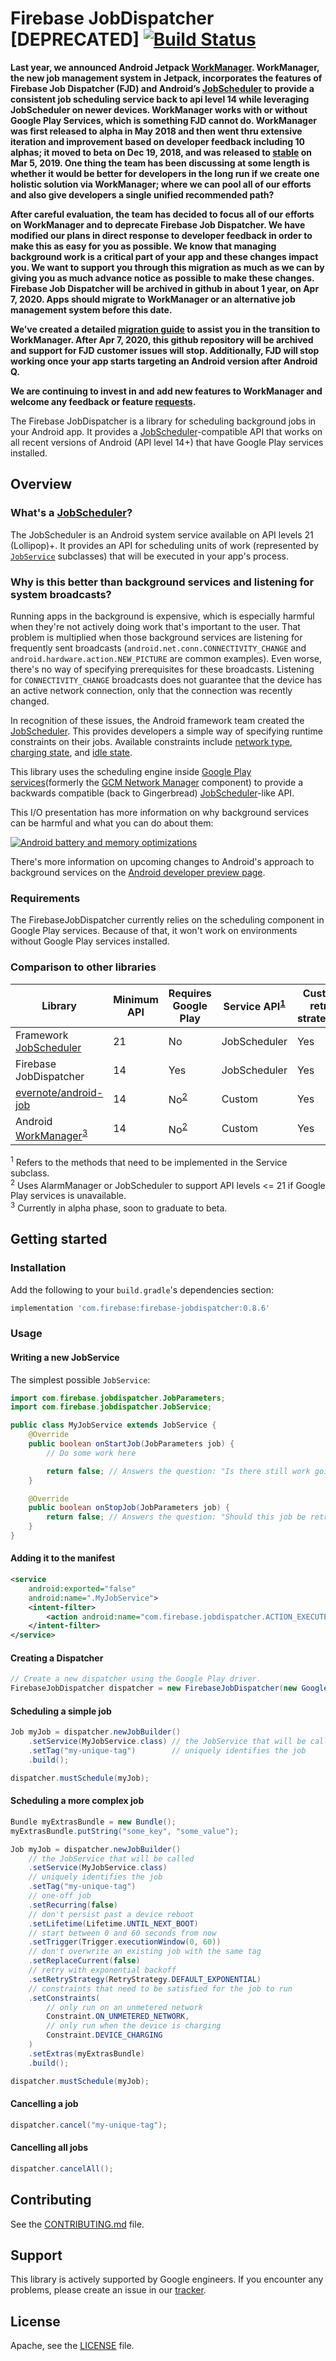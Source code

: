 # Firebase JobDispatcher [DEPRECATED] [![Build Status][ci-badge]][ci-link]

[ci-badge]: https://travis-ci.org/firebase/firebase-jobdispatcher-android.svg?branch=master
[ci-link]: https://travis-ci.org/firebase/firebase-jobdispatcher-android

**Last year, we announced Android Jetpack
[WorkManager](https://developer.android.com/topic/libraries/architecture/workmanager/).
WorkManager, the new job management system in Jetpack, incorporates the features
of Firebase Job Dispatcher (FJD) and Android’s
[JobScheduler](https://developer.android.com/reference/android/app/job/JobScheduler)
to provide a consistent job scheduling service back to api level 14 while
leveraging JobScheduler on newer devices. WorkManager works with or without
Google Play Services, which is something FJD cannot do. WorkManager was first
released to alpha in May 2018 and then went thru extensive iteration and
improvement based on developer feedback including 10 alphas; it moved to beta on
Dec 19, 2018, and was released to
[stable](https://developer.android.com/jetpack/androidx/releases/work#1.0.0) on
Mar 5, 2019. One thing the team has been discussing at some length is whether it
would be better for developers in the long run if we create one holistic
solution via WorkManager; where we can pool all of our efforts and also give
developers a single unified recommended path?**

**After careful evaluation, the team has decided to focus all of our efforts on
WorkManager and to deprecate Firebase Job Dispatcher. We have modified our plans
in direct response to developer feedback in order to make this as easy for you
as possible. We know that managing background work is a critical part of your
app and these changes impact you. We want to support you through this migration
as much as we can by giving you as much advance notice as possible to make these
changes. Firebase Job Dispatcher will be archived in github in about 1 year, on
Apr 7, 2020. Apps should migrate to WorkManager or an alternative job management
system before this date.**

**We’ve created a detailed
[migration guide](https://developer.android.com/topic/libraries/architecture/workmanager/migrating-fb)
to assist you in the transition to WorkManager. After Apr 7, 2020, this github
repository will be archived and support for FJD customer issues will stop.
Additionally, FJD will stop working once your app starts targeting an Android
version after Android Q.**

**We are continuing to invest in and add new features to WorkManager and welcome
any feedback or feature
[requests](https://issuetracker.google.com/issues/new?component=409906&template=1094197).**

The Firebase JobDispatcher is a library for scheduling background jobs in your
Android app. It provides a [JobScheduler][]-compatible API that works on all
recent versions of Android (API level 14+) that have Google Play services
installed.

## Overview

### What's a [JobScheduler][]?

The JobScheduler is an Android system service available on API levels 21
(Lollipop)+. It provides an API for scheduling units of work (represented by
[`JobService`][JobService] subclasses) that will be executed in your app's
process.

### Why is this better than background services and listening for system broadcasts?

Running apps in the background is expensive, which is especially harmful when
they're not actively doing work that's important to the user. That problem is
multiplied when those background services are listening for frequently sent
broadcasts (`android.net.conn.CONNECTIVITY_CHANGE` and
`android.hardware.action.NEW_PICTURE` are common examples). Even worse, there's
no way of specifying prerequisites for these broadcasts. Listening for
`CONNECTIVITY_CHANGE` broadcasts does not guarantee that the device has an
active network connection, only that the connection was recently changed.

In recognition of these issues, the Android framework team created the
[JobScheduler][]. This provides developers a simple way of specifying runtime
constraints on their jobs. Available constraints include
[network type][js-network-type], [charging state][js-charging-state], and
[idle state][js-idle-state].

This library uses the scheduling engine inside
[Google Play services](formerly the [GCM Network Manager][nts] component) to
provide a backwards compatible (back to Gingerbread) [JobScheduler][]-like API.

This I/O presentation has more information on why background services can be
harmful and what you can do about them:

[![Android battery and memory optimizations][io-video-img]][io-video-link]

There's more information on upcoming changes to Android's approach to background
services on the [Android developer preview page][n-preview-bg-optimizations].

[n-preview-bg-optimizations]: https://developer.android.com/preview/features/background-optimization.html
[io-video-img]: http://img.youtube.com/vi/VC2Hlb22mZM/hqdefault.jpg
[io-video-link]: https://youtu.be/VC2Hlb22mZM
[js-network-type]: https://developer.android.com/reference/android/app/job/JobInfo.Builder.html#setRequiredNetworkType(int)
[js-charging-state]: https://developer.android.com/reference/android/app/job/JobInfo.Builder.html#setRequiresCharging(boolean)
[js-idle-state]: https://developer.android.com/reference/android/app/job/JobInfo.Builder.html#setRequiresDeviceIdle(boolean)

### Requirements

The FirebaseJobDispatcher currently relies on the scheduling component in Google
Play services. Because of that, it won't work on environments without Google
Play services installed.

### Comparison to other libraries

Library                                     | Minimum API | Requires Google Play   | Service API<sup>[1](#fn1)</sup> | Custom retry strategies
------------------------------------------- | ----------- | ---------------------- | ------------------------------- | -----------------------
Framework [JobScheduler][]                  | 21          | No                     | JobScheduler                    | Yes
Firebase JobDispatcher                      | 14          | Yes                    | JobScheduler                    | Yes
[evernote/android-job][]                    | 14          | No<sup>[2](#fn2)</sup> | Custom                          | Yes
Android [WorkManager][]<sup>[3](#fn3)</sup> | 14          | No<sup>[2](#fn2)</sup> | Custom                          | Yes

<sup><a name="fn1">1</a></sup> Refers to the methods that need to be implemented in the
Service subclass.<br>
<sup><a name="fn2">2</a></sup> Uses AlarmManager or JobScheduler to support API levels <= 21 if Google
Play services is unavailable.<br>
<sup><a name="fn3">3</a></sup> Currently in alpha phase, soon to graduate to beta.</br>

## Getting started

### Installation

Add the following to your `build.gradle`'s dependencies section:

```groovy
implementation 'com.firebase:firebase-jobdispatcher:0.8.6'
```

### Usage

#### Writing a new JobService

The simplest possible `JobService`:

```java
import com.firebase.jobdispatcher.JobParameters;
import com.firebase.jobdispatcher.JobService;

public class MyJobService extends JobService {
    @Override
    public boolean onStartJob(JobParameters job) {
        // Do some work here

        return false; // Answers the question: "Is there still work going on?"
    }

    @Override
    public boolean onStopJob(JobParameters job) {
        return false; // Answers the question: "Should this job be retried?"
    }
}
```

#### Adding it to the manifest

```xml
<service
    android:exported="false"
    android:name=".MyJobService">
    <intent-filter>
        <action android:name="com.firebase.jobdispatcher.ACTION_EXECUTE"/>
    </intent-filter>
</service>
```

#### Creating a Dispatcher

```java
// Create a new dispatcher using the Google Play driver.
FirebaseJobDispatcher dispatcher = new FirebaseJobDispatcher(new GooglePlayDriver(context));
```

#### Scheduling a simple job

```java
Job myJob = dispatcher.newJobBuilder()
    .setService(MyJobService.class) // the JobService that will be called
    .setTag("my-unique-tag")        // uniquely identifies the job
    .build();

dispatcher.mustSchedule(myJob);
```

#### Scheduling a more complex job

```java
Bundle myExtrasBundle = new Bundle();
myExtrasBundle.putString("some_key", "some_value");

Job myJob = dispatcher.newJobBuilder()
    // the JobService that will be called
    .setService(MyJobService.class)
    // uniquely identifies the job
    .setTag("my-unique-tag")
    // one-off job
    .setRecurring(false)
    // don't persist past a device reboot
    .setLifetime(Lifetime.UNTIL_NEXT_BOOT)
    // start between 0 and 60 seconds from now
    .setTrigger(Trigger.executionWindow(0, 60))
    // don't overwrite an existing job with the same tag
    .setReplaceCurrent(false)
    // retry with exponential backoff
    .setRetryStrategy(RetryStrategy.DEFAULT_EXPONENTIAL)
    // constraints that need to be satisfied for the job to run
    .setConstraints(
        // only run on an unmetered network
        Constraint.ON_UNMETERED_NETWORK,
        // only run when the device is charging
        Constraint.DEVICE_CHARGING
    )
    .setExtras(myExtrasBundle)
    .build();

dispatcher.mustSchedule(myJob);
```

#### Cancelling a job

```java
dispatcher.cancel("my-unique-tag");
```

#### Cancelling all jobs

```java
dispatcher.cancelAll();
```

<!--
## Next steps

- Browse the [API documentation][]

[API documentation]: TODO: put link here

-->

## Contributing

See the [CONTRIBUTING.md](CONTRIBUTING.md) file.

## Support

This library is actively supported by Google engineers. If you encounter any
problems, please create an issue in our [tracker][].

## License

Apache, see the [LICENSE](LICENSE) file.

[tracker]: https://github.com/firebase/firebase-jobdispatcher-android/issues
[nts]: https://developers.google.com/cloud-messaging/network-manager
[fcm]: https://firebase.google.com/docs/cloud-messaging/
[gcm]: https://developers.google.com/cloud-messaging/
[JobService]: https://developer.android.com/reference/android/app/job/JobService.html
[JobScheduler]: https://developer.android.com/reference/android/app/job/JobScheduler.html
[Google Play services]: https://developers.google.com/android/guides/overview
[evernote/android-job]: https://github.com/evernote/android-job
[WorkManager]: https://developer.android.com/topic/libraries/architecture/workmanager/
